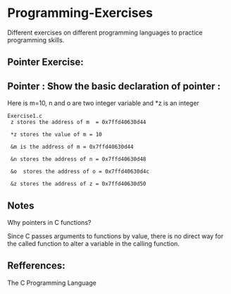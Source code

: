 # Programming-Exercises
Different exercises on different programming languages to practice programming skills.

## Pointer Exercise:

 Pointer : Show the basic declaration of pointer :                                                            
-------------------------------------------------------                                                       
 Here is m=10, n and o are two integer variable and *z is an integer                                          

```    
Exercise1.c                                                                                                        
 z stores the address of m  = 0x7ffd40630d44                                                                  
                                                                                                              
 *z stores the value of m = 10                                                                                
                                                                                                              
 &m is the address of m = 0x7ffd40630d44                                                                      
                                                                                                              
 &n stores the address of n = 0x7ffd40630d48                                                                  
                                                                                                              
 &o  stores the address of o = 0x7ffd40630d4c                                                                 
                                                                                                              
 &z stores the address of z = 0x7ffd40630d50 
```

## Notes

Why pointers in C functions? 

Since C passes arguments to functions by value, there is no direct way for the called function to alter a variable in the calling function.

## Refferences:
The C Programming Language 